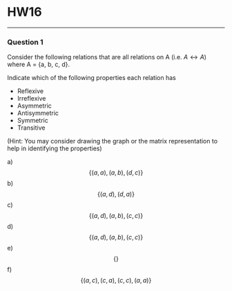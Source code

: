 # HW16
---
### Question 1
Consider the following relations that are all relations on A (i.e. $A \leftrightarrow A$) where A = {a, b, c, d}. 

Indicate which of the following properties each relation has
- Reflexive
- Irreflexive
- Asymmetric
- Antisymmetric
- Symmetric
- Transitive

(Hint: You may consider drawing the graph or the matrix representation to help in identifying the properties)

a) $$\{(a,a), (a,b),(d,c)\}$$
b) $$\{(a,d), (d,a)\}$$
c) $$\{(a,d),(a,b),(c,c)\}$$
d) $$\{(a,d), (a,b), (c,c)\}$$
e)$$\{\}$$
f)$$\{(a,c),(c,a),(c,c),(a,a)\}$$
